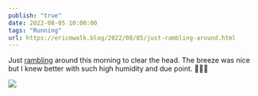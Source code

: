 ```yaml
---
publish: "true"
date: 2022-08-05 10:00:00
tags: "Running"
url: https://ericmwalk.blog/2022/08/05/just-rambling-around.html
---
```


Just [rambling](http://www.strava.com/activities/7586421651) around this morning to clear the head. The breeze was nice but I knew better with such high humidity and due point. 🏃🏻‍♂️

![](https://ericmwalk.blog/uploads/2022/e01469daa8.jpg)
